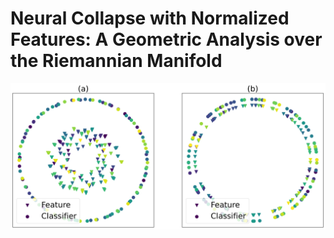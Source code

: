 # Neural Collapse with Normalized Features: A Geometric Analysis over the Riemannian Manifold
![low_dim_features](images/low_dim_features.png)